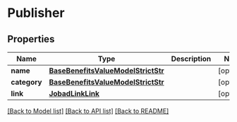 # Publisher


## Properties
Name | Type | Description | Notes
------------ | ------------- | ------------- | -------------
**name** | [**BaseBenefitsValueModelStrictStr**](BaseBenefitsValueModelStrictStr.md) |  | [optional] 
**category** | [**BaseBenefitsValueModelStrictStr**](BaseBenefitsValueModelStrictStr.md) |  | [optional] 
**link** | [**JobadLinkLink**](JobadLinkLink.md) |  | [optional] 

[[Back to Model list]](../README.md#documentation-for-models) [[Back to API list]](../README.md#documentation-for-api-endpoints) [[Back to README]](../README.md)


